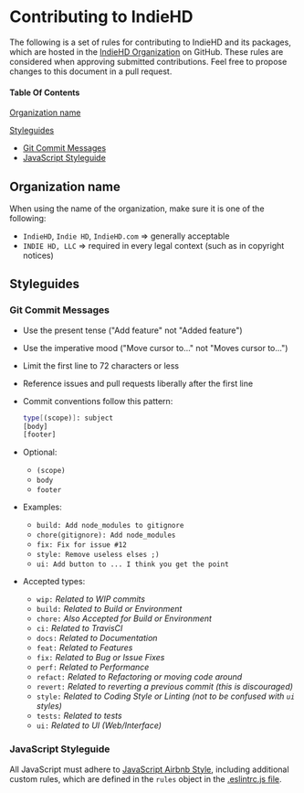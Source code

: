 # Contributing to IndieHD

The following is a set of rules for contributing to IndieHD and its packages, which are hosted in the [IndieHD Organization](https://github.com/indiehd) on GitHub. These rules are considered when approving submitted contributions. Feel free to propose changes to this document in a pull request.

#### Table Of Contents

[Organization name](#organization-name)

[Styleguides](#styleguides)
  * [Git Commit Messages](#git-commit-messages)
  * [JavaScript Styleguide](#javascript-styleguide)

## Organization name

When using the name of the organization, make sure it is one of the following:
  * `IndieHD`, `Indie HD`, `IndieHD.com` => generally acceptable
  * `INDIE HD, LLC` => required in every legal context (such as in copyright notices)

## Styleguides

### Git Commit Messages

* Use the present tense ("Add feature" not "Added feature")
* Use the imperative mood ("Move cursor to..." not "Moves cursor to...")
* Limit the first line to 72 characters or less
* Reference issues and pull requests liberally after the first line

* Commit conventions follow this pattern:
    ```bash
    type[(scope)]: subject
    [body]
    [footer]
    ```
* Optional:    
    * `(scope)`
    * `body`
    * `footer`
    
* Examples:
    * `build: Add node_modules to gitignore`
    * `chore(gitignore): Add node_modules`
    * `fix: Fix for issue #12`
    * `style: Remove useless elses ;)`
    * `ui: Add button to ... I think you get the point`
 
* Accepted types:

    * `wip:`    *Related to WIP commits*
    * `build:`  *Related to Build or Environment*
    * `chore:`  *Also Accepted for Build or Environment*
    * `ci:`     *Related to TravisCI*
    * `docs:`   *Related to Documentation*
    * `feat:`   *Related to Features*
    * `fix:`    *Related to Bug or Issue Fixes*
    * `perf:`   *Related to Performance*
    * `refact:` *Related to Refactoring or moving code around*
    * `revert:` *Related to reverting a previous commit (this is discouraged)*
    * `style:`  *Related to Coding Style or Linting (not to be confused with `ui` styles)*
    * `tests:`  *Related to tests*
    * `ui:`     *Related to UI (Web/Interface)*

### JavaScript Styleguide

All JavaScript must adhere to [JavaScript Airbnb Style](https://github.com/airbnb/javascript/), 
including additional custom rules, which are defined in the `rules` object in the [.eslintrc.js file](https://github.com/indiehd/website-ui/blob/master/.eslintrc.js).